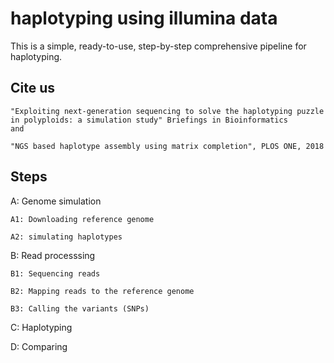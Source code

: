 # haplotyping using illumina data


This is a simple, ready-to-use, step-by-step comprehensive pipeline for haplotyping.


## Cite us
```
"Exploiting next-generation sequencing to solve the haplotyping puzzle in polyploids: a simulation study" Briefings in Bioinformatics
and 

"NGS based haplotype assembly using matrix completion", PLOS ONE, 2018
```



## Steps

A: Genome simulation

    A1: Downloading reference genome
    
    A2: simulating haplotypes 

B: Read processsing 

    B1: Sequencing reads
    
    B2: Mapping reads to the reference genome
    
    B3: Calling the variants (SNPs)

C: Haplotyping

D: Comparing